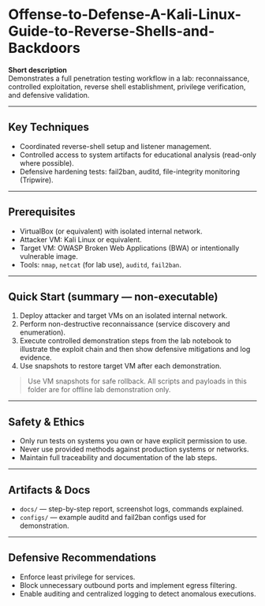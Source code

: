 # Offense-to-Defense-A-Kali-Linux-Guide-to-Reverse-Shells-and-Backdoors

**Short description**  
Demonstrates a full penetration testing workflow in a lab: reconnaissance, controlled exploitation, reverse shell establishment, privilege verification, and defensive validation.

---

## Key Techniques
- Coordinated reverse-shell setup and listener management.
- Controlled access to system artifacts for educational analysis (read-only where possible).
- Defensive hardening tests: fail2ban, auditd, file-integrity monitoring (Tripwire).

---

## Prerequisites
- VirtualBox (or equivalent) with isolated internal network.
- Attacker VM: Kali Linux or equivalent.
- Target VM: OWASP Broken Web Applications (BWA) or intentionally vulnerable image.
- Tools: `nmap`, `netcat` (for lab use), `auditd`, `fail2ban`.

---

## Quick Start (summary — non-executable)
1. Deploy attacker and target VMs on an isolated internal network.  
2. Perform non-destructive reconnaissance (service discovery and enumeration).  
3. Execute controlled demonstration steps from the lab notebook to illustrate the exploit chain and then show defensive mitigations and log evidence.  
4. Use snapshots to restore target VM after each demonstration.

> Use VM snapshots for safe rollback. All scripts and payloads in this folder are for offline lab demonstration only.

---

## Safety & Ethics
- Only run tests on systems you own or have explicit permission to use.
- Never use provided methods against production systems or networks.
- Maintain full traceability and documentation of the lab steps.

---

## Artifacts & Docs
- `docs/` — step-by-step report, screenshot logs, commands explained.
- `configs/` — example auditd and fail2ban configs used for demonstration.

---

## Defensive Recommendations
- Enforce least privilege for services.
- Block unnecessary outbound ports and implement egress filtering.
- Enable auditing and centralized logging to detect anomalous executions.
